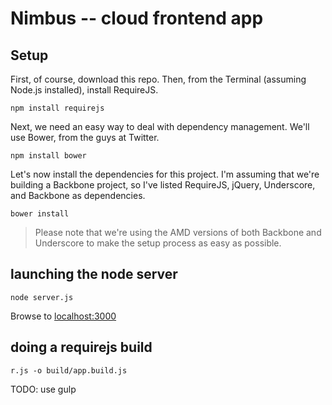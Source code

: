 # Nimbus -- cloud frontend app

## Setup

First, of course, download this repo. Then, from the Terminal (assuming Node.js installed), install RequireJS.

    npm install requirejs

Next, we need an easy way to deal with dependency management. We'll use Bower, from the guys at Twitter.

    npm install bower

Let's now install the dependencies for this project. I'm assuming that we're building a Backbone project, so I've listed RequireJS, jQuery, Underscore, and Backbone as dependencies.

    bower install

> Please note that we're using the AMD versions of both Backbone and Underscore to make the setup process as easy as possible.



## launching the node server

```
node server.js
```

Browse to [localhost:3000](http://localhost:3000/)


## doing a requirejs build

```
r.js -o build/app.build.js
```

TODO: use gulp
